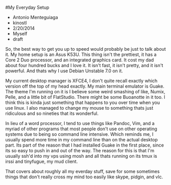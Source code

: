 #My Everyday Setup
- Antonio Menteguiaga
- kinostl
- 2/20/2014
- Myself
- draft

So, the best way to get you up to speed would probably be just to talk about it.
My home setup is an Asus K53U. This thing isn't the prettiest, it has a Core 2
Duo processor, and an integrated graphics card. It cost my dad about four
hundred bucks and I love it. It isn't fast, it isn't pretty, and it isn't
powerful. And thats why I use Debian Unstable 7.0 on it.

My current desktop manager is XFCE4, I don't quite recall exactly which version
off the top of my head exactly. My main terminal emulator is Guake. The theme
I'm running on it is I believe some weird smashing of like, Numix, Pelle, and
a little bit of FlatStudio. There might be some Buoanotte in it too. I think
this is kinda just something that happens to you over time when you use linux.
I also managed to change my mouse to something thats just ridiculous and so 
nineties that its wonderful.

In lieu of a word processor, I tend to use things like Pandoc, Vim, and a 
myriad of other programs that most people don't use on other operating systems
due to being so command line intensive. Which reminds me, I usually spend more
time in my command line than on the actual desktop part. Its part of the reason
that I had installed Guake in the first place, since its so easy to push in and
out of the way. The reason for this is that I'm usually ssh'd into my vps using
mosh and all thats running on its tmux is irssi and tinyfugue, my mud client.

That covers about roughly all my everday stuff, save for some sometimes things
that don't really cross my mind too easily like skype, pidgin, and vlc.
